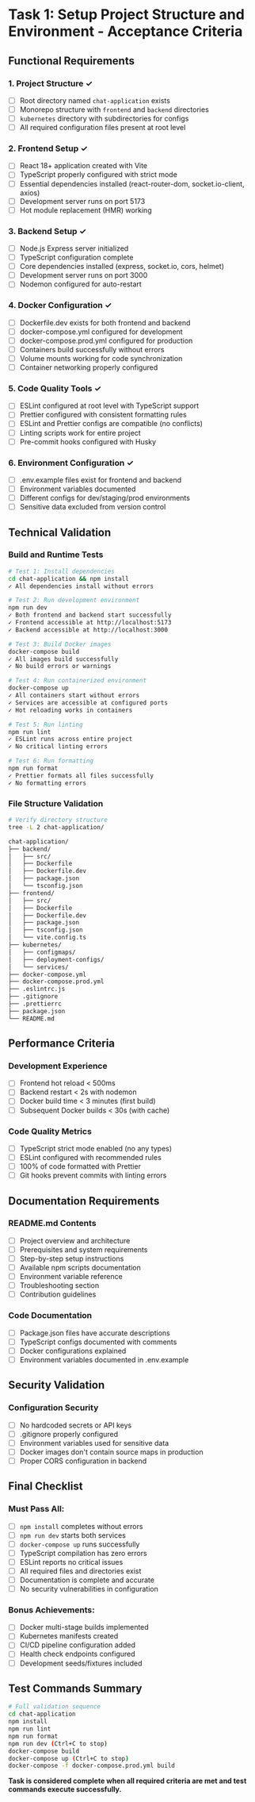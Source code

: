 # Task 1: Setup Project Structure and Environment - Acceptance Criteria

## Functional Requirements

### 1. Project Structure ✓
- [ ] Root directory named `chat-application` exists
- [ ] Monorepo structure with `frontend` and `backend` directories
- [ ] `kubernetes` directory with subdirectories for configs
- [ ] All required configuration files present at root level

### 2. Frontend Setup ✓
- [ ] React 18+ application created with Vite
- [ ] TypeScript properly configured with strict mode
- [ ] Essential dependencies installed (react-router-dom, socket.io-client, axios)
- [ ] Development server runs on port 5173
- [ ] Hot module replacement (HMR) working

### 3. Backend Setup ✓
- [ ] Node.js Express server initialized
- [ ] TypeScript configuration complete
- [ ] Core dependencies installed (express, socket.io, cors, helmet)
- [ ] Development server runs on port 3000
- [ ] Nodemon configured for auto-restart

### 4. Docker Configuration ✓
- [ ] Dockerfile.dev exists for both frontend and backend
- [ ] docker-compose.yml configured for development
- [ ] docker-compose.prod.yml configured for production
- [ ] Containers build successfully without errors
- [ ] Volume mounts working for code synchronization
- [ ] Container networking properly configured

### 5. Code Quality Tools ✓
- [ ] ESLint configured at root level with TypeScript support
- [ ] Prettier configured with consistent formatting rules
- [ ] ESLint and Prettier configs are compatible (no conflicts)
- [ ] Linting scripts work for entire project
- [ ] Pre-commit hooks configured with Husky

### 6. Environment Configuration ✓
- [ ] .env.example files exist for frontend and backend
- [ ] Environment variables documented
- [ ] Different configs for dev/staging/prod environments
- [ ] Sensitive data excluded from version control

## Technical Validation

### Build and Runtime Tests
```bash
# Test 1: Install dependencies
cd chat-application && npm install
✓ All dependencies install without errors

# Test 2: Run development environment
npm run dev
✓ Both frontend and backend start successfully
✓ Frontend accessible at http://localhost:5173
✓ Backend accessible at http://localhost:3000

# Test 3: Build Docker images
docker-compose build
✓ All images build successfully
✓ No build errors or warnings

# Test 4: Run containerized environment
docker-compose up
✓ All containers start without errors
✓ Services are accessible at configured ports
✓ Hot reloading works in containers

# Test 5: Run linting
npm run lint
✓ ESLint runs across entire project
✓ No critical linting errors

# Test 6: Run formatting
npm run format
✓ Prettier formats all files successfully
✓ No formatting errors
```

### File Structure Validation
```bash
# Verify directory structure
tree -L 2 chat-application/

chat-application/
├── backend/
│   ├── src/
│   ├── Dockerfile
│   ├── Dockerfile.dev
│   ├── package.json
│   └── tsconfig.json
├── frontend/
│   ├── src/
│   ├── Dockerfile
│   ├── Dockerfile.dev
│   ├── package.json
│   ├── tsconfig.json
│   └── vite.config.ts
├── kubernetes/
│   ├── configmaps/
│   ├── deployment-configs/
│   └── services/
├── docker-compose.yml
├── docker-compose.prod.yml
├── .eslintrc.js
├── .gitignore
├── .prettierrc
├── package.json
└── README.md
```

## Performance Criteria

### Development Experience
- [ ] Frontend hot reload < 500ms
- [ ] Backend restart < 2s with nodemon
- [ ] Docker build time < 3 minutes (first build)
- [ ] Subsequent Docker builds < 30s (with cache)

### Code Quality Metrics
- [ ] TypeScript strict mode enabled (no any types)
- [ ] ESLint configured with recommended rules
- [ ] 100% of code formatted with Prettier
- [ ] Git hooks prevent commits with linting errors

## Documentation Requirements

### README.md Contents
- [ ] Project overview and architecture
- [ ] Prerequisites and system requirements
- [ ] Step-by-step setup instructions
- [ ] Available npm scripts documentation
- [ ] Environment variable reference
- [ ] Troubleshooting section
- [ ] Contribution guidelines

### Code Documentation
- [ ] Package.json files have accurate descriptions
- [ ] TypeScript configs documented with comments
- [ ] Docker configurations explained
- [ ] Environment variables documented in .env.example

## Security Validation

### Configuration Security
- [ ] No hardcoded secrets or API keys
- [ ] .gitignore properly configured
- [ ] Environment variables used for sensitive data
- [ ] Docker images don't contain source maps in production
- [ ] Proper CORS configuration in backend

## Final Checklist

### Must Pass All:
- [ ] `npm install` completes without errors
- [ ] `npm run dev` starts both services
- [ ] `docker-compose up` runs successfully
- [ ] TypeScript compilation has zero errors
- [ ] ESLint reports no critical issues
- [ ] All required files and directories exist
- [ ] Documentation is complete and accurate
- [ ] No security vulnerabilities in configuration

### Bonus Achievements:
- [ ] Docker multi-stage builds implemented
- [ ] Kubernetes manifests created
- [ ] CI/CD pipeline configuration added
- [ ] Health check endpoints configured
- [ ] Development seeds/fixtures included

## Test Commands Summary
```bash
# Full validation sequence
cd chat-application
npm install
npm run lint
npm run format
npm run dev (Ctrl+C to stop)
docker-compose build
docker-compose up (Ctrl+C to stop)
docker-compose -f docker-compose.prod.yml build
```

**Task is considered complete when all required criteria are met and test commands execute successfully.**